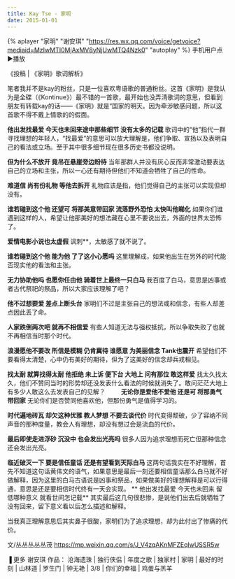 ```yaml
---
title: Kay Tse - 家明
date: 2015-01-01
---
```



{% aplayer "家明" "谢安琪" "https://res.wx.qq.com/voice/getvoice?mediaid=MzIwMTI0MjAxMV8yNjUwMTQ4Nzk0" "autoplay" %}
手机用户点▶播放
<!--more-->
《投稿 | 《家明》歌词解析》

笔者我并不是kay的粉丝，只是一位喜欢粤语歌的普通粉丝。这首《家明》是我认为是全碟（《Kontinue》）最不错的一首歌，最开始也没弄清歌词的意思，但看到朋友有转载kay的话——《家明》就是“国家的明天。因为牵涉敏感问题，所以这首歌不得不戴上情歌的的假面。

**他出发找最爱 今天也未回来途中那些细节 没有太多的记载**
歌词中的“他”指代一群寻找理想的年轻人，“找最爱”的意思可以放大理解是，他们争取、宣扬以及表明自己的看法或立场。至于其中很多细节现在很多历史书都没说明。

**但为什么不放开 竟吊在悬崖旁边盼待**
当年那群人并没有灰心反而非常激动要表达自己的立场和主张，所以一心还有期待但他们不知道会牺牲了自己的性命。

**难道信 尚有份礼物 等他去拆开**
礼物应该是指，他们觉得自己的主张可以实现但却没有。

**谁若碰到这个他 还望可 将那美意带回家
流落野外恐怕 太快叫他睇化**
如果你们谁遇到这样的人，希望让他那美好的想法藏在心里不要说出去，外面的世界太恐怖了。

**爱情电影小说也太虚假**
讽刺**，太敏感了就不说了。

**谁若碰到这个他 能为他 了了这小心愿吗**
这里理解成，如果他出生在另外的时代能否现实他的看法和主张。

**无力协助他吗 也愿你任由他 骑着世上最终一只白马**
我百度了白马，意思是凶事或者古代祭祀的祭品，所以大家应该理解了吧？

**他不过想要爱 差点上断头台**
家明们不过是主张自己的想法或和信念，有些人却差点因此丢了命。

**人家跌倒两次吧 就再不相信爱**
有些人知道无法与强权抵抗，所以争取失败了也就不再相信当时那个时代。

**浪漫愿他不要改 所信是模糊 仍肯冀待
谁愿意 为美丽信念 Tank也震开**
希望他们不要看得太清楚，心中仍有美好的期待，但为了这美好的信念却兵戎相见。

**找太耐 就算找得太耐
他拒绝 未上诉 便下台
大地上 问有那位 敢这样爱**
找太久找太久，他们不赞同当时的形势却还没发表什么看法的时候就消失了。敢问茫茫大地上有多少人敢这么去发表自己的见解？
　　
**无论你是爱他不爱他
还是可 将那勇气带回家**
无论你们是否赞同他喜欢他，但那份勇气是值得学习的。

**时代遍地砖瓦 却欠这种优雅
教人梦想 不要去谈代价**
时代变得颓破，少了容纳不同声音的那种度量，教会人有理想，却没有想过会是流血的代价。

**最后即使走进浮砂
沉没中 也会发出光亮吗**
很多人因为追求理想而死亡但那种信念还会发出光亮。

**临近破灭一下 要是信任童话
还是有望看到天际白马**
这两句话我实在不好理解，首先不知道这句话黄伟文的语气，如果意思是最后一刻还要相信童话那么白马就不好做解释，因为这里的白马古语说是凶事和祭品，如果做美好的理想解释是可以行得通，意思是还是要相信时代终有一天会实现。
**
他出发找最爱 今天也未回来
留低哪种意义 就看世间怎记载**
其实最后这几句很悲惨，是说他们出去后就牺牲了没有回来，留下意义看以后怎么描述和解释。

当我真正理解意思后其实鼻子很酸，家明们为了追求理想，却为此付出了惨痛的代价。

文/丛丛丛丛丛茂 https://mp.weixin.qq.com/s/J_V4zqAKnMFZEqlwUSSR5w

▐ 更多 谢安琪 作品：
沧海遗珠 | 独行侠侣 | 年度之歌 | 独家村 | 家明 | 最好的时刻 | 山林道 | 罗生门 | 钟无艳 | 3/8 | 你们的幸福 | 鸡蛋与羔羊


